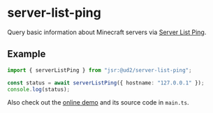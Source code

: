 # server-list-ping

Query basic information about Minecraft servers via
[Server List Ping](https://wiki.vg/Server_List_Ping).

## Example

```ts
import { serverListPing } from "jsr:@ud2/server-list-ping";

const status = await serverListPing({ hostname: "127.0.0.1" });
console.log(status);
```

Also check out the [online demo](https://server-list-ping.deno.dev/) and its
source code in `main.ts`.
